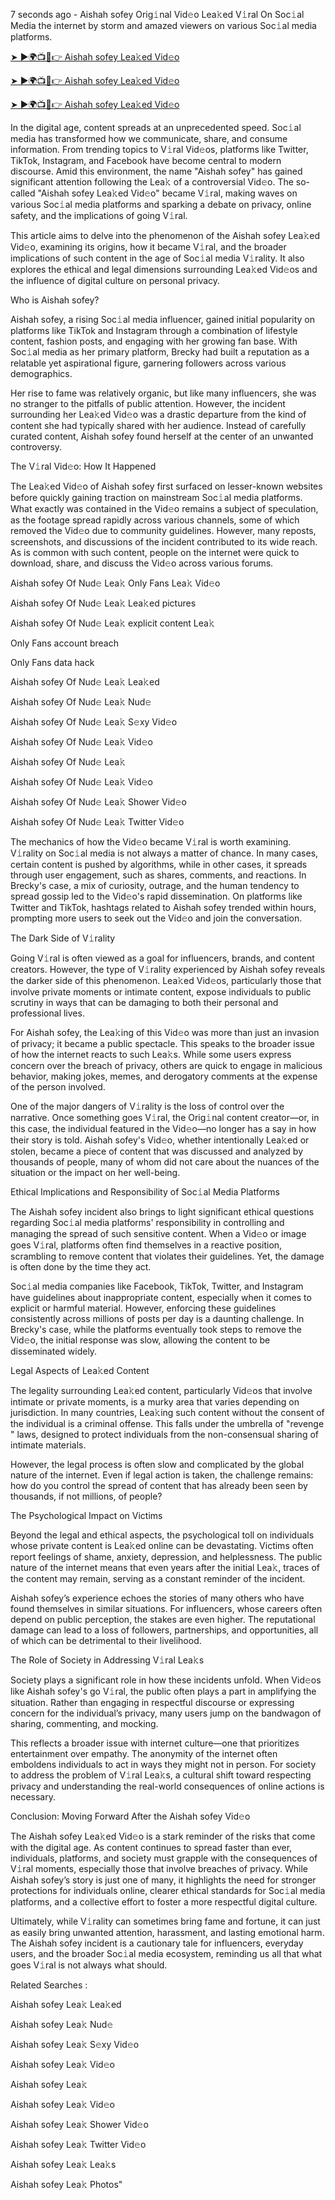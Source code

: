 7 seconds ago - Aishah sofey Orig𝚒nal Vid𝚎o Lea𝚔ed V𝚒ral On Soc𝚒al Media the internet by storm and amazed viewers on various Soc𝚒al media platforms.

[➤ ►🌍📺📱👉 Aishah sofey Lea𝚔ed Vid𝚎o](https://shorten.is/UFRma
)

[➤ ►🌍📺📱👉 Aishah sofey Lea𝚔ed Vid𝚎o](https://shorten.is/UFRma
)

[➤ ►🌍📺📱👉 Aishah sofey Lea𝚔ed Vid𝚎o](https://shorten.is/UFRma
)

In the digital age, content spreads at an unprecedented speed. Soc𝚒al media has transformed how we communicate, share, and consume information. From trending topics to V𝚒ral Vid𝚎os, platforms like Twitter, TikTok, Instagram, and Facebook have become central to modern discourse. Amid this environment, the name "Aishah sofey" has gained significant attention following the Lea𝚔 of a controversial Vid𝚎o. The so-called "Aishah sofey Lea𝚔ed Vid𝚎o" became V𝚒ral, making waves on various Soc𝚒al media platforms and sparking a debate on privacy, online safety, and the implications of going V𝚒ral.

This article aims to delve into the phenomenon of the Aishah sofey Lea𝚔ed Vid𝚎o, examining its origins, how it became V𝚒ral, and the broader implications of such content in the age of Soc𝚒al media V𝚒rality. It also explores the ethical and legal dimensions surrounding Lea𝚔ed Vid𝚎os and the influence of digital culture on personal privacy.

Who is Aishah sofey?

Aishah sofey, a rising Soc𝚒al media influencer, gained initial popularity on platforms like TikTok and Instagram through a combination of lifestyle content, fashion posts, and engaging with her growing fan base. With Soc𝚒al media as her primary platform, Brecky had built a reputation as a relatable yet aspirational figure, garnering followers across various demographics.

Her rise to fame was relatively organic, but like many influencers, she was no stranger to the pitfalls of public attention. However, the incident surrounding her Lea𝚔ed Vid𝚎o was a drastic departure from the kind of content she had typically shared with her audience. Instead of carefully curated content, Aishah sofey found herself at the center of an unwanted controversy.

The V𝚒ral Vid𝚎o: How It Happened

The Lea𝚔ed Vid𝚎o of Aishah sofey first surfaced on lesser-known websites before quickly gaining traction on mainstream Soc𝚒al media platforms. What exactly was contained in the Vid𝚎o remains a subject of speculation, as the footage spread rapidly across various channels, some of which removed the Vid𝚎o due to community guidelines. However, many reposts, screenshots, and discussions of the incident contributed to its wide reach. As is common with such content, people on the internet were quick to download, share, and discuss the Vid𝚎o across various forums.

Aishah sofey Of Nud𝚎 Lea𝚔 Only Fans Lea𝚔 Vid𝚎o

Aishah sofey Of Nud𝚎 Lea𝚔 Lea𝚔ed pictures

Aishah sofey Of Nud𝚎 Lea𝚔 explicit content Lea𝚔

Only Fans account breach

Only Fans data hack

Aishah sofey Of Nud𝚎 Lea𝚔 Lea𝚔ed

Aishah sofey Of Nud𝚎 Lea𝚔 Nud𝚎

Aishah sofey Of Nud𝚎 Lea𝚔 S𝚎xy Vid𝚎o

Aishah sofey Of Nud𝚎 Lea𝚔 Vid𝚎o

Aishah sofey Of Nud𝚎 Lea𝚔

Aishah sofey Of Nud𝚎 Lea𝚔 Vid𝚎o

Aishah sofey Of Nud𝚎 Lea𝚔 Shower Vid𝚎o

Aishah sofey Of Nud𝚎 Lea𝚔 Twitter Vid𝚎o

The mechanics of how the Vid𝚎o became V𝚒ral is worth examining. V𝚒rality on Soc𝚒al media is not always a matter of chance. In many cases, certain content is pushed by algorithms, while in other cases, it spreads through user engagement, such as shares, comments, and reactions. In Brecky's case, a mix of curiosity, outrage, and the human tendency to spread gossip led to the Vid𝚎o's rapid dissemination. On platforms like Twitter and TikTok, hashtags related to Aishah sofey trended within hours, prompting more users to seek out the Vid𝚎o and join the conversation.

The Dark Side of V𝚒rality

Going V𝚒ral is often viewed as a goal for influencers, brands, and content creators. However, the type of V𝚒rality experienced by Aishah sofey reveals the darker side of this phenomenon. Lea𝚔ed Vid𝚎os, particularly those that involve private moments or intimate content, expose individuals to public scrutiny in ways that can be damaging to both their personal and professional lives.

For Aishah sofey, the Lea𝚔ing of this Vid𝚎o was more than just an invasion of privacy; it became a public spectacle. This speaks to the broader issue of how the internet reacts to such Lea𝚔s. While some users express concern over the breach of privacy, others are quick to engage in malicious behavior, making jokes, memes, and derogatory comments at the expense of the person involved.

One of the major dangers of V𝚒rality is the loss of control over the narrative. Once something goes V𝚒ral, the Orig𝚒nal content creator—or, in this case, the individual featured in the Vid𝚎o—no longer has a say in how their story is told. Aishah sofey's Vid𝚎o, whether intentionally Lea𝚔ed or stolen, became a piece of content that was discussed and analyzed by thousands of people, many of whom did not care about the nuances of the situation or the impact on her well-being.

Ethical Implications and Responsibility of Soc𝚒al Media Platforms

The Aishah sofey incident also brings to light significant ethical questions regarding Soc𝚒al media platforms' responsibility in controlling and managing the spread of such sensitive content. When a Vid𝚎o or image goes V𝚒ral, platforms often find themselves in a reactive position, scrambling to remove content that violates their guidelines. Yet, the damage is often done by the time they act.

Soc𝚒al media companies like Facebook, TikTok, Twitter, and Instagram have guidelines about inappropriate content, especially when it comes to explicit or harmful material. However, enforcing these guidelines consistently across millions of posts per day is a daunting challenge. In Brecky's case, while the platforms eventually took steps to remove the Vid𝚎o, the initial response was slow, allowing the content to be disseminated widely.

Legal Aspects of Lea𝚔ed Content

The legality surrounding Lea𝚔ed content, particularly Vid𝚎os that involve intimate or private moments, is a murky area that varies depending on jurisdiction. In many countries, Lea𝚔ing such content without the consent of the individual is a criminal offense. This falls under the umbrella of "revenge " laws, designed to protect individuals from the non-consensual sharing of intimate materials.

However, the legal process is often slow and complicated by the global nature of the internet. Even if legal action is taken, the challenge remains: how do you control the spread of content that has already been seen by thousands, if not millions, of people?

The Psychological Impact on Victims

Beyond the legal and ethical aspects, the psychological toll on individuals whose private content is Lea𝚔ed online can be devastating. Victims often report feelings of shame, anxiety, depression, and helplessness. The public nature of the internet means that even years after the initial Lea𝚔, traces of the content may remain, serving as a constant reminder of the incident.

Aishah sofey’s experience echoes the stories of many others who have found themselves in similar situations. For influencers, whose careers often depend on public perception, the stakes are even higher. The reputational damage can lead to a loss of followers, partnerships, and opportunities, all of which can be detrimental to their livelihood.

The Role of Society in Addressing V𝚒ral Lea𝚔s

Society plays a significant role in how these incidents unfold. When Vid𝚎os like Aishah sofey's go V𝚒ral, the public often plays a part in amplifying the situation. Rather than engaging in respectful discourse or expressing concern for the individual’s privacy, many users jump on the bandwagon of sharing, commenting, and mocking.

This reflects a broader issue with internet culture—one that prioritizes entertainment over empathy. The anonymity of the internet often emboldens individuals to act in ways they might not in person. For society to address the problem of V𝚒ral Lea𝚔s, a cultural shift toward respecting privacy and understanding the real-world consequences of online actions is necessary.

Conclusion: Moving Forward After the Aishah sofey Vid𝚎o

The Aishah sofey Lea𝚔ed Vid𝚎o is a stark reminder of the risks that come with the digital age. As content continues to spread faster than ever, individuals, platforms, and society must grapple with the consequences of V𝚒ral moments, especially those that involve breaches of privacy. While Aishah sofey’s story is just one of many, it highlights the need for stronger protections for individuals online, clearer ethical standards for Soc𝚒al media platforms, and a collective effort to foster a more respectful digital culture.

Ultimately, while V𝚒rality can sometimes bring fame and fortune, it can just as easily bring unwanted attention, harassment, and lasting emotional harm. The Aishah sofey incident is a cautionary tale for influencers, everyday users, and the broader Soc𝚒al media ecosystem, reminding us all that what goes V𝚒ral is not always what should.

Related Searches :

Aishah sofey Lea𝚔 Lea𝚔ed

Aishah sofey Lea𝚔 Nud𝚎

Aishah sofey Lea𝚔 S𝚎xy Vid𝚎o

Aishah sofey Lea𝚔 Vid𝚎o

Aishah sofey Lea𝚔

Aishah sofey Lea𝚔 Vid𝚎o

Aishah sofey Lea𝚔 Shower Vid𝚎o

Aishah sofey Lea𝚔 Twitter Vid𝚎o

Aishah sofey Lea𝚔 Lea𝚔s

Aishah sofey Lea𝚔 Photos"
